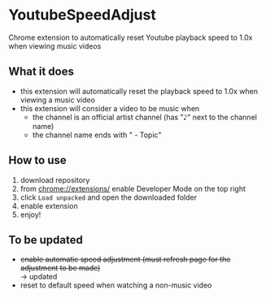 # YoutubeSpeedAdjust
Chrome extension to automatically reset Youtube playback speed to 1.0x when viewing music videos

## What it does
- this extension will automatically reset the playback speed to 1.0x when viewing a music video
- this extension will consider a video to be music when
  - the channel is an official artist channel (has "𝅘𝅥𝅮" next to the channel name) 
  - the channel name ends with " - Topic"

## How to use
1. download repository
2. from [chrome://extensions/]() enable Developer Mode on the top right
3. click `Load unpacked` and open the downloaded folder
4. enable extension
5. enjoy!


## To be updated
- ~~enable automatic speed adjustment (must refresh page for the adjustment to be made)~~ <br>
→ updated
- reset to default speed when watching a non-music video
